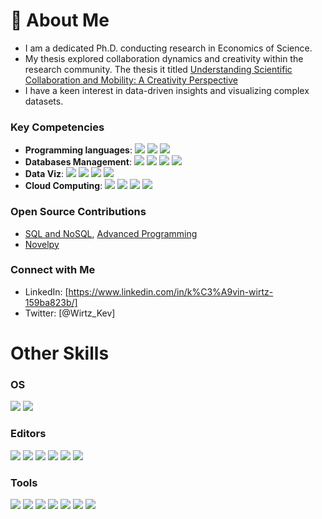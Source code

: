 # 👋 About Me 
- I am a dedicated Ph.D. conducting research in Economics of Science.
- My thesis explored collaboration dynamics and creativity within the research community. The thesis it titled [Understanding Scientific Collaboration and Mobility: A Creativity Perspective](https://github.com/Kwirtz/Structure-of-the-scientific-system-PhD)
- I have a keen interest in data-driven insights and visualizing complex datasets.

### Key Competencies

- **Programming languages**: ![](https://img.shields.io/badge/Python-31A8FF.svg?logo=python&logoColor=white) ![](https://img.shields.io/badge/R-276DC3.svg?logo=R&logoColor=white) ![](https://img.shields.io/badge/JavaScript-F7DF1E?style=for-the-badges&logo=javascript&logoColor=white)
- **Databases Management**: ![](https://img.shields.io/badge/MySQL-4479A1.svg?logo=mysql&logoColor=white) ![](https://img.shields.io/badge/PostgreSQL-336791.svg?logo=postgresql&logoColor=white) ![](https://img.shields.io/badge/MongoDB-47A248.svg?logo=mongodb&logoColor=white) ![](https://img.shields.io/badge/Neo4j-008CC1.svg?logo=neo4j&logoColor=white)
- **Data Viz**: ![](https://img.shields.io/badge/Power%20Bi-F2C811.svg?logo=powerbi&logoColor=white) ![](https://img.shields.io/badge/Plotly-3F4F75.svg?logo=plotly&logoColor=white) ![](https://img.shields.io/badge/Gephi-2D8CDB.svg?logo=gephi&logoColor=white) ![](https://img.shields.io/badge/R%20Shiny-75AADB.svg?logo=r&logoColor=white)
- **Cloud Computing**: ![](https://img.shields.io/badge/Amazon%20AWS-232F3E.svg?logo=amazon-aws&logoColor=white) ![](https://img.shields.io/badge/Amazon%20S3-569A31.svg?logo=amazon-s3&logoColor=white) ![](https://img.shields.io/badge/Apache%20Spark-E25A1C.svg?logo=apache-spark&logoColor=white) ![](https://img.shields.io/badge/Apache%20Hadoop-66CCFF.svg?logo=apache-hadoop&logoColor=white)


### Open Source Contributions
- [SQL and NoSQL](https://github.com/master-ds2e/NoSQL), [Advanced Programming](https://github.com/Kwirtz/Advanced_programming)
- [Novelpy](https://github.com/Kwirtz/novelpy)

### Connect with Me
- LinkedIn: [https://www.linkedin.com/in/k%C3%A9vin-wirtz-159ba823b/]
- Twitter: [@Wirtz_Kev]




# Other Skills

### OS
![](https://img.shields.io/badge/Windows-0078D6.svg?logo=Windows&logoColor=black)
![](https://img.shields.io/badge/Ubuntu-E95420.svg?logo=Ubuntu&logoColor=white)

### Editors

![](https://img.shields.io/badge/R%20Studio-75AADB?logo=rstudio&logoColor=white)
![](https://img.shields.io/badge/Visual%20Studio%20Code-0078d7.svg?logo=visual-studio-code&logoColor=white)
![](https://img.shields.io/badge/Spyder-CC0000?style=for-the-badges&logo=spyderide&logoColor=white)
![](https://img.shields.io/badge/Jupyter%20Notebook-F37626?logo=jupyter&logoColor=white)
![](https://img.shields.io/badge/Sublime%20Text-FF9800?style=for-the-badges&logo=sublimetext&logoColor=white)
![](https://img.shields.io/badge/Google%20Colab-F9AB00?logo=google-colab&logoColor=white)

### Tools
![](https://img.shields.io/badge/docker-2496ED?logo=docker&logoColor=white)
![](https://img.shields.io/badge/markdown-000000.svg?logo=markdown&logoColor=white)
![](https://img.shields.io/badge/overleaf-47A141.svg?logo=overleaf&logoColor=white)
![](https://img.shields.io/badge/LaTeX-008080.svg?logo=latex&logoColor=white)
![](https://img.shields.io/badge/Terminal-4D4D4D.svg?logo=WindowsTerminal&logoColor=white)
![](https://img.shields.io/badge/PyPi-3775A9?style=for-the-badges&logo=pypi&logoColor=white)
![](https://img.shields.io/badge/Microsoft%20Excel-217346?logo=microsoft-excel&logoColor=white)
